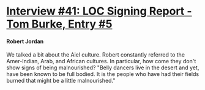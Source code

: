 # [Interview #41: LOC Signing Report - Tom Burke, Entry #5](https://www.theoryland.com/intvmain.php?i=41#5)

#### Robert Jordan

We talked a bit about the Aiel culture. Robert constantly referred to the Amer-Indian, Arab, and African cultures. In particular, how come they don't show signs of being malnourished? "Belly dancers live in the desert and yet, have been known to be full bodied. It is the people who have had their fields burned that might be a little malnourished."

